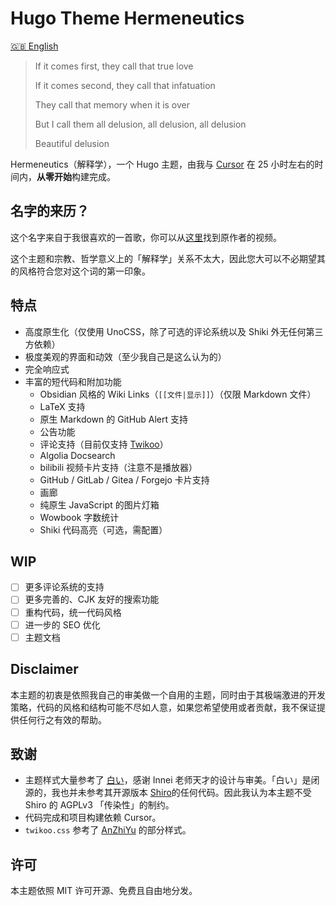 # Hugo Theme Hermeneutics

[🇬🇧 English](./README.md)

> If it comes first, they call that true love
>
> If it comes second, they call that infatuation
>
> They call that memory when it is over
>
> But I call them all delusion, all delusion, all delusion
>
> Beautiful delusion

Hermeneutics（解释学），一个 Hugo 主题，由我与 [Cursor](https://www.cursor.com) 在 25 小时左右的时间内，**从零开始**构建完成。

## 名字的来历？

这个名字来自于我很喜欢的一首歌，你可以从[这里](https://www.bilibili.com/video/BV18S4y1v7gV/)找到原作者的视频。

这个主题和宗教、哲学意义上的「解释学」关系不太大，因此您大可以不必期望其的风格符合您对这个词的第一印象。

## 特点

- 高度原生化（仅使用 UnoCSS，除了可选的评论系统以及 Shiki 外无任何第三方依赖）
- 极度美观的界面和动效（至少我自己是这么认为的）
- 完全响应式
- 丰富的短代码和附加功能
    - Obsidian 风格的 Wiki Links（`[[文件|显示]]`）（仅限 Markdown 文件）
    - LaTeX 支持
    - 原生 Markdown 的 GitHub Alert 支持
    - 公告功能
    - 评论支持（目前仅支持 [Twikoo](https://twikoo.js.org)）
    - Algolia Docsearch
    - bilibili 视频卡片支持（注意不是播放器）
    - GitHub / GitLab / Gitea / Forgejo 卡片支持
    - 画廊
    - 纯原生 JavaScript 的图片灯箱
    - Wowbook 字数统计
    - Shiki 代码高亮（可选，需配置）

## WIP

- [ ] 更多评论系统的支持
- [ ] 更多完善的、CJK 友好的搜索功能
- [ ] 重构代码，统一代码风格
- [ ] 进一步的 SEO 优化
- [ ] 主题文档

## Disclaimer

本主题的初衷是依照我自己的审美做一个自用的主题，同时由于其极端激进的开发策略，代码的风格和结构可能不尽如人意，如果您希望使用或者贡献，我不保证提供任何行之有效的帮助。

## 致谢

- 主题样式大量参考了 [白い](https://innei.in)，感谢 Innei 老师天才的设计与审美。「白い」是闭源的，我也并未参考其开源版本 [Shiro](https://github.com/innei/Shiro)的任何代码。因此我认为本主题不受 Shiro 的 AGPLv3 「传染性」的制约。
- 代码完成和项目构建依赖 Cursor。
- `twikoo.css` 参考了 [AnZhiYu](https://github.com/anzhiyu-c/hexo-theme-anzhiyu) 的部分样式。

## 许可

本主题依照 MIT 许可开源、免费且自由地分发。
